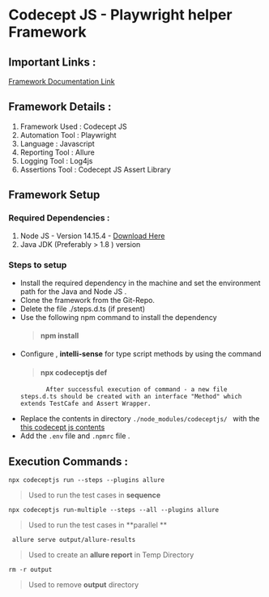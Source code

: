 # Codecept JS - Playwright helper Framework 

## Important Links : 
[Framework Documentation Link](https://codecept.io/helpers/Playwright/)

## Framework Details : 
1. Framework Used : Codecept JS
2. Automation Tool : Playwright
3. Language : Javascript
4. Reporting Tool : Allure 
5. Logging Tool : Log4js
6. Assertions Tool : Codecept JS Assert Library 

##  Framework Setup 

### Required Dependencies : 
1. Node JS - Version 14.15.4 - [Download Here](https://lumeltech-my.sharepoint.com/:u:/g/personal/sabareeshr_lumel_com/EcjYqUpf54NNiz1oR3OltdoBDdJUEBQTQxtE8p2ntL2pTA?e=MacduD)
2. Java JDK (Preferably > 1.8 ) version 

### Steps to setup 
* Install the required dependency in the machine and set the environment path for the Java and Node JS . 
* Clone the framework from the Git-Repo. 
* Delete the file ./steps.d.ts (if present)
* Use the following npm command to install the dependency 
	> #### npm install 
* Configure , **intelli-sense** for type script methods by using the command 
	 >#### npx codeceptjs def 
			 After successful execution of command - a new file steps.d.ts should be created with an interface "Method" which extends TestCafe and Assert Wrapper.

* Replace the contents in directory `./node_modules/codeceptjs/ ` with the [this codecept js contents](https://lumeltech-my.sharepoint.com/:f:/g/personal/sabareeshr_lumel_com/EjRNN5-xBMRJpMhcx0wsrPsBtOJSjJsjsSdHnmwSmCwKKQ?e=NA6X7L)
* Add the `.env` file and `.npmrc` file . 

## Execution Commands : 
`npx codeceptjs run --steps --plugins allure`
>  Used to run the test cases in **sequence**

`npx codeceptjs run-multiple --steps --all --plugins allure`
>  Used to run the test cases in **parallel **

` allure serve output/allure-results`
>Used to create an **allure report** in Temp Directory 

`rm -r output`
>Used to remove **output** directory
